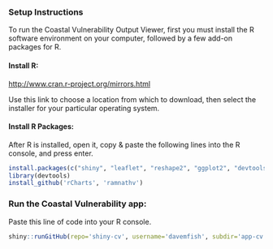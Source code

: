 
### Setup Instructions
To run the Coastal Vulnerability Output Viewer, first you must install the R software environment on your computer, followed by a few add-on packages for R. 



#### Install R:

http://www.cran.r-project.org/mirrors.html

Use this link to choose a location from which to download, then select the installer for your particular operating system. 


#### Install R Packages: 


After R is installed, open it, copy & paste the following lines into the R console, and press enter.

```r
install.packages(c("shiny", "leaflet", "reshape2", "ggplot2", "devtools"))
library(devtools)
install_github('rCharts', 'ramnathv')
```




### Run the Coastal Vulnerability app:


Paste this line of code into your R console.

```r
shiny::runGitHub(repo='shiny-cv', username='davemfish', subdir='app-cv')
```
